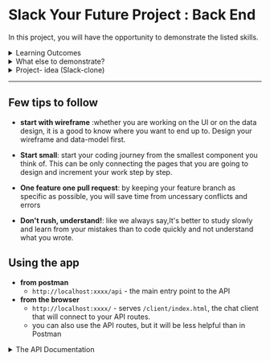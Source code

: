 # Slack Your Future Project : Back End

In this project, you will have the opportunity to demonstrate the listed skills. 

 <details><summary>Learning Outcomes</summary>
The hard skill assessment will review on what you have accomplished on this project based on the deliverables that are set under.

🥚 Git Remote/Local Connection: You can create a local git repository, commit changes, connect a remote repository and push changes to the remote.

🥚 Linting: You can find and fix linting errors in JavaScript programs.

🥚 Git Branching Workflow: You can manage your work locally using branches: pull remote changes -> create a new branch -> push the branch to the remote repository -> open a PR with passing Continuous Integration checks -> merge changes to main/master.

🥚 Command Line Interface (CLI): You can navigate a directory, manage folders/files, make small changes in a file using nano/vim, and much more

🥚 Design Cycle: You will be able to describe the design cycle and what steps you will take in each state (Empathize, define, ideate, prototype, testing and implement).

🥚 Fixing Errors: You can use the structured comment to describe an error in your program, and can make several educated guesses at how to fix the error.

🐣 Testing Existing Functions: You can write unit tests for a working function using the describe/it/expect(_).toEqual(_) syntax. This includes grouping test cases into logical test suites.

🐣 You can write small programs with a good component-based design that asynchronously uses data stored in different locations:
• Browser: You can write a small web page that fetches data from a RESTful API and renders it into the DOM.

🐣 design, plan, build small web page using React that fetches data from an API
  </details>


<details><summary>What else to demonstrate?</summary>
🥚code review deliverables : your PRs meet these standards:

    • PR has a descriptive title
    • PR has appropriate labels and milestones for easy identification
    • Reviewers are assigned
    • the PR contributes only one focused change
    • It is in the appropriate column in the project board
    • has short and clear description
    • is linked to an issue
    • feedback is addressed (if any)


🥚 retrospective deliverables : you have shared your retrospective for each sprint on your project
  </details>
<details><summary> Project- idea (Slack-clone) </summary>

Your goal is to build a Slack clone. You will use the base HTML/CSS code supplied. The application will allow registered users to login and send and receive messages.

### Messaging
- [ ] Messages can contain a link to an external platform, an image, and rich text. 
- [ ] Messages can be sent one-to-one in a direct conversation from a sender to a receiver
- [ ] Messages can be sent to channel in order to support group discussions. Such a channel will always have name, and a list of members.

</details>

---

## Few tips to follow

* **start with wireframe** :whether you are working on the UI or on the data design, it is a good to know where you want to end up to. Design your wireframe and data-model first.

* **Start small**: start your coding journey from the smallest component you think of. This can be only connecting the pages that you are going to design and increment your work step by step.

* **One feature one pull request**: by keeping your feature branch as specific as possible, you will save time from uncessary conflicts and errors

* **Don't rush, understand!**: like we always say,It's better to study slowly and learn from your mistakes than to code quickly and not understand what you wrote.



## Using the app

- **from postman**
  - `http://localhost:xxxx/api` - the main entry point to the API
- **from the browser**
  - `http://localhost:xxxx/` - serves `/client/index.html`, the chat client that will connect to your API routes.
  - you can also use the API routes, but it will be less helpful than in Postman

<details><summary>The API Documentation</summary>

## Channels

Fetch Channels
----

  Returns json data about all channels in the system.

- **URL**

  /channels

- **Method:**

  `GET`

- **Result:**
  
    ```json
    [
      {
        "name": "Awesome Channel",
        "id": "ZAE12E124321ZE"
      },
      ...
    ]
    ```
  
---

Fetch Channel
----

  Returns json data about a single channel.

- **URL**

  /api/channels/:channelId

- **Method:**

  `GET`
  
- **URL Params**

   **Required:**

   `channelId=[string]`

- **Result:**
  
    ```json
    {
      "name": "Awesome Channel",
      "id": "ZAE12E124321ZE"
    }
    ```

---

Delete Channel
----

  Removes a channel from the system.

- **URL**

  /api/channels/:channelId

- **Method:**

  `DELETE`
  
- **URL Params**

   **Required:**

   `channelId=[string]`

- **Result:**
  
    ```json
    { 
      "message": "Channel ZAE12E124321ZE was successfully deleted!"
    }
    ```

---

Update Channel
----

  Replaces a channel with its updated version.

- **URL**

  /api/channels/:channelId

- **Method:**

  `PUT`
  
- **URL Params**

   **Required:**

   `channelId=[string]`

- **Body**

   ```json
   {
     "name": "new name of the channel",
     "id": "the channel id"
   }
   ```

* **Result:**
  
    ```json
    {
      "name": "Awesome Channel",
      "id": "ZAE12E124321ZE"
    }
    ```

---

Create Channel
----

  Creates a new channel with the given name.

- **URL**

  /api/channels

- **Method:**

  `POST`
  
- **Body**

   ``` json
   {
     "name": "the name of the channel you wish to create",
   }
   ```

- **Result:**
  
    ```json 
    {
      "name": "Awesome Channel",
      "id": "ZAE12E124321ZE"
    }
    ```

---

## Messages

Get all messages
----

  Returns a json array of all messages currently in the system.

- **URL**

  /api/messages

- **Method:**

  `GET`

- **Result:**
  
    ```json
    [
    {
      "text": "The content of the massage",
      "id": "BFE12E1243211ZE",
      "user": "Name of the user who posted the message",
      "date": "2021-08-13T18:25:43.511Z",
      "channelId": "ZAE12E124321ZE"
    },
    ...
    ]

---

**Get messages for a specific channel**
----

  Returns a json array of all messages that belong to the specified channel.

- **URL**

  /api/channels/:channelId/messages

- **Method:**

  `GET`
  
- **URL Params**

   **Required:**

   `channelId=[integer]`
- **Result:**
  
    ```json
    [
    {
      "text": "The content of the massage",
      "id": "BFE12E1243211ZE",
      "user": "Name of the user who posted the message",
      "date": "2021-08-13T18:25:43.511Z",
      "channelId": "ZAE12E124321ZE"
    },
    ...
    ]

---

**Delete message**
----

 Removes the specified message from the system.

- **URL**

  /api/messages/:messageId

- **Method:**

  `DELETE`
  
- **URL Params**

   **Required:**

   `messageId=[integer]`
- **Result:**
  
    ```json
    {
      "message": "Message BFE12E1243211ZE was successfully deleted!"
    }
    ```

---

**Update message**
----

 Updates the specified message with the new content.

- **URL**

  /api/messages/:messageId

- **Method:**

  `PUT`
  
- **URL Params**

   **Required:**

   `messageId=[integer]`

- **Body**

   ```json
   {
      "text": "The content of the massage",
      "id": "BFE12E1243211ZE",
      "user": "Name of the user who posted the message",
      "date": "2021-08-13T18:25:43.511Z",
      "channelId": "ZAE12E124321ZE"
    }
   ```

- **Result:**
  
    ```json
    {
      "text": "The content of the massage",
      "id": "BFE12E1243211ZE",
      "user": "Name of the user who posted the message",
      "date": "2021-08-13T18:25:43.511Z",
      "channelId": "ZAE12E124321ZE"
    }
    ```

---

**Create new message**
----

 Creates a new messsage in the specified channel.

- **URL**

  /api/channels/:channelId/messages

- **Method:**

  `POST`
  
- **URL Params**

   **Required:**

   `channelId=[integer]`

- **Body**

   ```json
   {
      "text": "The content of the massage",
      "user": "Name of the user who posted the message",
    }
   ```

- **Result:**
  
    ```json
    {
      "text": "The content of the massage",
      "id": "BFE12E1243211ZE",
      "user": "Name of the user who posted the message",
      "date": "2021-08-13T18:25:43.511Z",
      "channelId": "ZAE12E124321ZE"
    }
    ```---
</details>
